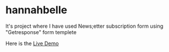 # hannahbelle
It's project where I have used News;etter subscription form using "Getresponse" form templete

Here is the <a href="https://rezwananitu.github.io/hannahbelle/">Live Demo </a>
